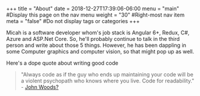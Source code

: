 +++
title = "About"
date = 2018-12-27T17:39:06-06:00
menu = "main" #Display this page on the nav menu
weight = "30" #Right-most nav item
meta = "false" #Do not display tags or categories
+++

Micah is a software developer whom's job stack is Angular 6+, Redux, C#, Azure and ASP.Net Core. So, he'll probably continue to talk in the third person and write about those 5 things. However, he has been dappling in some Computer graphics and computer vision, so that might pop up as well.

Here's a dope quote about writing good code

> "Always code as if the guy who ends up maintaining your code will be a violent psychopath who knows where you live. Code for readability." -  [John Woods?](https://stackoverflow.com/questions/876089/who-wrote-this-programing-saying-always-code-as-if-the-guy-who-ends-up-maintai)
